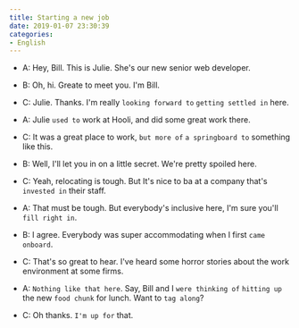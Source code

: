```yaml
---
title: Starting a new job
date: 2019-01-07 23:30:39
categories:
- English
---
```


- A: Hey, Bill. This is Julie. She's our new senior web developer.

- B: Oh, hi. Greate to meet you. I'm Bill.

- C: Julie. Thanks. I'm really `looking forward to` `getting settled in` here. 

- A: Julie `used to` work at Hooli, and did some great work there.

- C: It was a great place to work, `but more of` `a springboard to` something like this.

- B: Well, I'll let you in on a little secret. We're pretty spoiled here.

- C: Yeah, relocating is tough. But It's nice to ba at a company that's `invested in` their staff.

- A: That must be tough. But everybody's inclusive here, I'm sure you'll `fill right in`.

- B: I agree. Everybody was super accommodating when I first `came onboard`.

- C: That's so great to hear. I've heard some horror stories about the work environment at some firms.

- A: `Nothing like that here`. Say, Bill and I `were thinking of` `hitting up` the new `food chunk` for lunch. Want to `tag along`?

- C: Oh thanks. `I'm up for` that.

